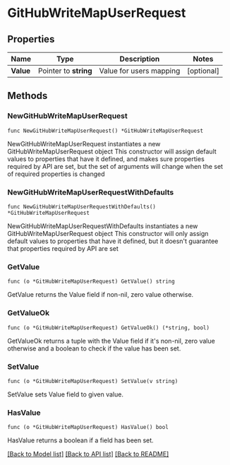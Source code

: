 # GitHubWriteMapUserRequest

## Properties

Name | Type | Description | Notes
------------ | ------------- | ------------- | -------------
**Value** | Pointer to **string** | Value for users mapping | [optional] 

## Methods

### NewGitHubWriteMapUserRequest

`func NewGitHubWriteMapUserRequest() *GitHubWriteMapUserRequest`

NewGitHubWriteMapUserRequest instantiates a new GitHubWriteMapUserRequest object
This constructor will assign default values to properties that have it defined,
and makes sure properties required by API are set, but the set of arguments
will change when the set of required properties is changed

### NewGitHubWriteMapUserRequestWithDefaults

`func NewGitHubWriteMapUserRequestWithDefaults() *GitHubWriteMapUserRequest`

NewGitHubWriteMapUserRequestWithDefaults instantiates a new GitHubWriteMapUserRequest object
This constructor will only assign default values to properties that have it defined,
but it doesn't guarantee that properties required by API are set

### GetValue

`func (o *GitHubWriteMapUserRequest) GetValue() string`

GetValue returns the Value field if non-nil, zero value otherwise.

### GetValueOk

`func (o *GitHubWriteMapUserRequest) GetValueOk() (*string, bool)`

GetValueOk returns a tuple with the Value field if it's non-nil, zero value otherwise
and a boolean to check if the value has been set.

### SetValue

`func (o *GitHubWriteMapUserRequest) SetValue(v string)`

SetValue sets Value field to given value.

### HasValue

`func (o *GitHubWriteMapUserRequest) HasValue() bool`

HasValue returns a boolean if a field has been set.


[[Back to Model list]](../README.md#documentation-for-models) [[Back to API list]](../README.md#documentation-for-api-endpoints) [[Back to README]](../README.md)


